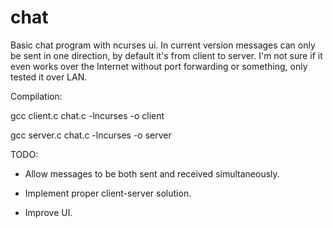 # chat
Basic chat program with ncurses ui.
In current version messages can only be sent in one direction, by default it's from client to server.
I'm not sure if it even works over the Internet without port forwarding or something, only tested it over LAN.

Compilation:

gcc client.c chat.c -lncurses -o client

gcc server.c chat.c -lncurses -o server 

TODO: 

- Allow messages to be both sent and received simultaneously.

- Implement proper client-server solution.

- Improve UI.
